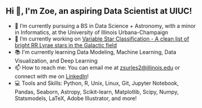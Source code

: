 ## Hi 👋, I'm Zoe, an aspiring Data Scientist at UIUC!

- 🔭 I’m currently pursuing a BS in Data Science + Astronomy, with a minor in Informatics, at the University of Illinois Urbana-Champaign
- 🌱 I’m currently working on [Variable Star Classification - A clean list of bright RR Lyrae stars in the Galactic field](https://github.com/zsurles/variable_star_classification)
- 📚 I'm currently learning Data Modeling, Machine Learning, Data Visualization, and Deep Learning
- 📫 How to reach me: You can email me at zsurles2@illinois.edu or connect with me on [LinkedIn](https://www.linkedin.com/in/zoe-surles/)!
- 💻 Tools and Skills: Python, R, Unix, Linux, Git, Jupyter Notebook, Pandas, Seaborn, Astropy, Scikit-learn, Matplotlib, Scipy, Numpy, Statsmodels, LaTeX, Adobe Illustrator, and more! 
